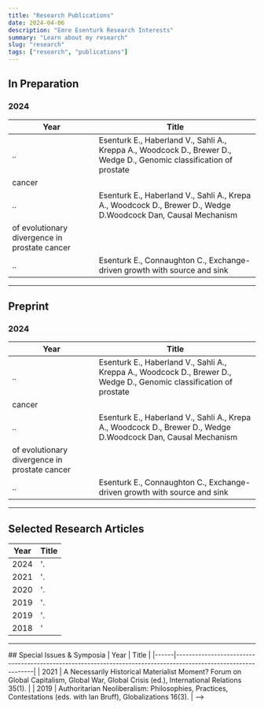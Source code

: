 ```yaml
---
title: "Research Publications"
date: 2024-04-06
description: "Emre Esenturk Research Interests"
summary: "Learn about my research"
slug: "research"
tags: ["research", "publications"]
---
```


<!--Simply follow the standard Hugo [Quick Start](abcd.pdf) procedure to get up and running quickly. Detailed installation instructions can be found below. Instructions for [updating the theme](#installing-updates) are also available.
[link texti](link) -->


## In Preparation

### 2024

| Year | Title                          |
|--------------------------|--------------------|
| .. | Esenturk E., Haberland V., Sahli A., Kreppa A., Woodcock D., Brewer D., Wedge D., Genomic classification of prostate
cancer       |
| .. | Esenturk E., Haberland V., Sahli A., Krepa A., Woodcock D., Brewer D., Wedge D.Woodcock Dan, Causal Mechanism
of evolutionary divergence in prostate cancer      |
| .. |Esenturk E., Connaughton C., Exchange-driven growth with source and sink|


<hr class="bold-line">

## Preprint

### 2024

| Year | Title                          |
|--------------------------|--------------------|
| .. | Esenturk E., Haberland V., Sahli A., Kreppa A., Woodcock D., Brewer D., Wedge D., Genomic classification of prostate
cancer       |
| .. | Esenturk E., Haberland V., Sahli A., Krepa A., Woodcock D., Brewer D., Wedge D.Woodcock Dan, Causal Mechanism
of evolutionary divergence in prostate cancer      |
| .. |Esenturk E., Connaughton C., Exchange-driven growth with source and sink|


<hr class="bold-line">



## Selected Research Articles

| Year | Title                                                                                                         |
|------|---------------------------------------------------------------------------------------------------------------|
| 2024 | '. |
| 2021 | '. |
| 2020 | '. |
| 2019 | '. |
| 2019 | '. |
| 2018 | ' |

<hr class="thin-line">

<!-->
## Special Issues & Symposia

| Year | Title                                                                                                         |
|------|---------------------------------------------------------------------------------------------------------------|
| 2021 | A Necessarily Historical Materialist Moment? Forum on Global Capitalism, Global War, Global Crisis (ed.), International Relations 35(1). |
| 2019 | Authoritarian Neoliberalism: Philosophies, Practices, Contestations (eds. with Ian Bruff), Globalizations 16(3). | -->